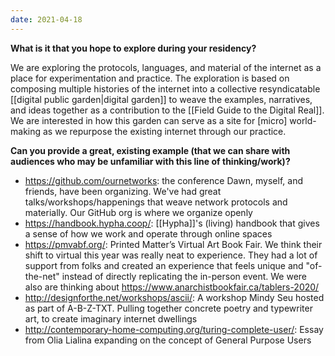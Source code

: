 ```yaml
---
date: 2021-04-18
---
```

**What is it that you hope to explore during your residency?**

We are exploring the protocols, languages, and material of the internet as a place for experimentation and practice. The exploration is based on composing multiple histories of the internet into a collective resyndicatable [[digital public garden|digital garden]] to weave the examples, narratives, and ideas together as a contribution to the [[Field Guide to the Digital Real]]. We are interested in how this garden can serve as a site for [micro] world-making as we repurpose the existing internet through our practice.

**Can you provide a great, existing example (that we can share with audiences who may be unfamiliar with this line of thinking/work)?**

- <https://github.com/ournetworks>: the conference Dawn, myself, and friends, have been organizing. We've had great talks/workshops/happenings that weave network protocols and materially. Our GitHub org is where we organize openly
- <https://handbook.hypha.coop/>: [[Hypha]]'s (living) handbook that gives a sense of how we work and operate through online spaces
- <https://pmvabf.org/>: Printed Matter’s Virtual Art Book Fair. We think their shift to virtual this year was really neat to experience. They had a lot of support from folks and created an experience that feels unique and "of-the-net" instead of directly replicating the in-person event. We were also are thinking about https://www.anarchistbookfair.ca/tablers-2020/
- <http://designforthe.net/workshops/ascii/>: A workshop Mindy Seu hosted as part of A-B-Z-TXT. Pulling together concrete poetry and typewriter art, to create imaginary internet dwellings
- <http://contemporary-home-computing.org/turing-complete-user/>: Essay from Olia Lialina expanding on the concept of General Purpose Users
